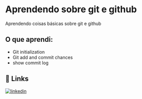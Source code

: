 
# Aprendendo sobre git e github

Aprendendo coisas básicas sobre git e github
## O que aprendi:

- Git initialization
- Git add and commit chances
- show commit log



## 🔗 Links
[![linkedin](https://img.shields.io/badge/linkedin-0A66C2?style=for-the-badge&logo=linkedin&logoColor=white)](https://www.linkedin.com/in/mateus-carvalho-programador-2b9313249/)


